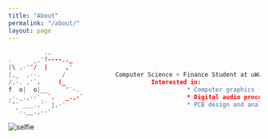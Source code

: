```yaml
---
title: "About"
permalink: "/about/"
layout: page
---
```


```cpp
          .,
.      _,'f----.._
|\ ,-'"/  |     ,'
|,_  ,--.      /              Computer Science + Finance Student at uWaterloo + Laurier
/,-. ,'`.     (_                        Interested in:
f  o|  o|__     "`-.                              * Computer graphics (especially 2D)
,-._.,--'_ `.   _.,-`                             * Digital audio processing and synthesis
`"' ___.,'` j,-'                                  * PCB design and analog signal processing
  `-.__.,--'                                      
```



![selfie](https://user-images.githubusercontent.com/53409587/166131552-dacf2a49-02d9-4a7a-8f52-29a31b01ad85.JPG)
